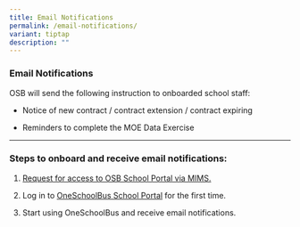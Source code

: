 ```yaml
---
title: Email Notifications
permalink: /email-notifications/
variant: tiptap
description: ""
---
```

<h3>Email Notifications</h3>
<p>OSB will send the following instruction to onboarded school staff:</p>
<ul data-tight="true" class="tight">
<li>
<p>Notice of new contract / contract extension / contract expiring</p>
</li>
<li>
<p>Reminders to complete the MOE Data Exercise</p>
</li>
</ul>
<hr>
<h3>Steps to onboard and receive email notifications:</h3>
<ol data-tight="true" class="tight">
<li>
<p><a href="https://guides.schoolbus.moe.edu.sg/guides-for-school-staff/schoolrequestaccess/" rel="noopener nofollow" target="_blank">Request for access to OSB School Portal via MIMS.</a>
</p>
</li>
<li>
<p>Log in to <a href="https://schoolbus.moe.edu.sg/school/home" rel="noopener nofollow" target="_blank">OneSchoolBus School Portal</a> for
the first time.</p>
</li>
<li>
<p>Start using OneSchoolBus and receive email notifications.</p>
</li>
</ol>
<p></p>